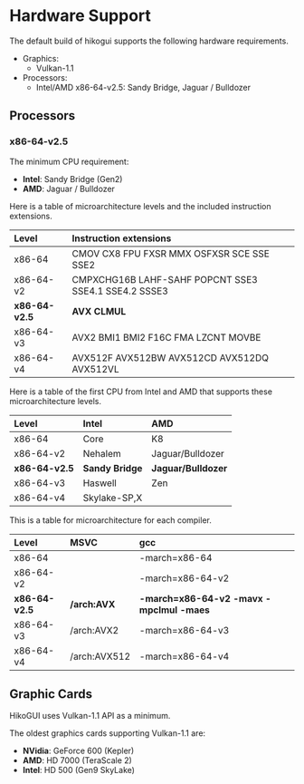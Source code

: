Hardware Support
================

The default build of hikogui supports the following hardware requirements.

 - Graphics:
    * Vulkan-1.1
 - Processors:
    * Intel/AMD x86-64-v2.5: Sandy Bridge, Jaguar / Bulldozer

Processors
----------

### x86-64-v2.5

The minimum CPU requirement:

 - **Intel**: Sandy Bridge (Gen2)
 - **AMD**: Jaguar / Bulldozer

Here is a table of microarchitecture levels and the included instruction extensions.

 | Level           | Instruction extensions                               |
 |:-----------     |:---------------------------------------------------- |
 | x86-64          | CMOV CX8 FPU FXSR MMX OSFXSR SCE SSE SSE2            |
 | x86-64-v2       | CMPXCHG16B LAHF-SAHF POPCNT SSE3 SSE4.1 SSE4.2 SSSE3 |
 | **x86-64-v2.5** | **AVX CLMUL**                                        |
 | x86-64-v3       | AVX2 BMI1 BMI2 F16C FMA LZCNT MOVBE                  |
 | x86-64-v4       | AVX512F AVX512BW AVX512CD AVX512DQ AVX512VL          |

Here is a table of the first CPU from Intel and AMD that supports these microarchitecture levels.

 | Level           | Intel            | AMD                  |
 |:--------------- |:---------------- |:-------------------- |
 | x86-64          | Core             | K8                   |
 | x86-64-v2       | Nehalem          | Jaguar/Bulldozer     |
 | **x86-64-v2.5** | **Sandy Bridge** | **Jaguar/Bulldozer** |
 | x86-64-v3       | Haswell          | Zen                  |
 | x86-64-v4       | Skylake-SP,X     |                      |

This is a table for microarchitecture for each compiler.

 | Level           | MSVC          | gcc                                       |
 |:--------------- |:------------- |:----------------------------------------- |
 | x86-64          |               | -march=x86-64                             |
 | x86-64-v2       |               | -march=x86-64-v2                          |
 | **x86-64-v2.5** | **/arch:AVX** | **-march=x86-64-v2 -mavx -mpclmul -maes** |
 | x86-64-v3       | /arch:AVX2    | -march=x86-64-v3                          |
 | x86-64-v4       | /arch:AVX512  | -march=x86-64-v4                          |


Graphic Cards
-------------
HikoGUI uses Vulkan-1.1 API as a minimum.

The oldest graphics cards supporting Vulkan-1.1 are:

 - **NVidia**: GeForce 600 (Kepler)
 - **AMD**: HD 7000 (TeraScale 2)
 - **Intel**: HD 500 (Gen9 SkyLake)
